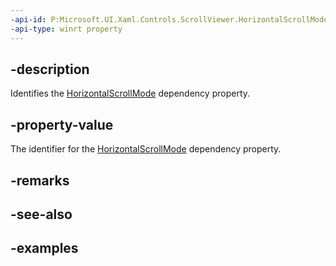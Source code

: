 ```yaml
---
-api-id: P:Microsoft.UI.Xaml.Controls.ScrollViewer.HorizontalScrollModeProperty
-api-type: winrt property
---
```


## -description

Identifies the [HorizontalScrollMode](scrollviewer_horizontalscrollmode.md) dependency property.

## -property-value

The identifier for the [HorizontalScrollMode](scrollviewer_horizontalscrollmode.md) dependency property.

## -remarks

## -see-also

## -examples

